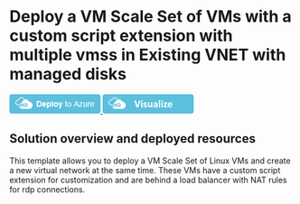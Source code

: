 # Deploy a VM Scale Set of VMs with a custom script extension with multiple vmss in  Existing VNET with managed disks

<a href="https://portal.azure.com/#create/Microsoft.Template/uri/https://github.com/cloudmelon/cloudmelonazurearm/blob/master/vmss-linux-master-slave-extension/azuredeploy.json" target="_blank">
<img src="https://raw.githubusercontent.com/Azure/azure-quickstart-templates/master/1-CONTRIBUTION-GUIDE/images/deploytoazure.png"/>
</a>
<a href="http://armviz.io/#/?load=https://github.com/cloudmelon/cloudmelonazurearm/blob/master/vmss-linux-master-slave-extension/azuredeploy.json" target="_blank">
<img src="https://raw.githubusercontent.com/Azure/azure-quickstart-templates/master/1-CONTRIBUTION-GUIDE/images/visualizebutton.png"/>
</a>



## Solution overview and deployed resources

This template allows you to deploy a VM Scale Set of Linux VMs and create a new virtual network at the same time. These VMs have a custom script extension for customization and are behind a load balancer with NAT rules for rdp connections. 